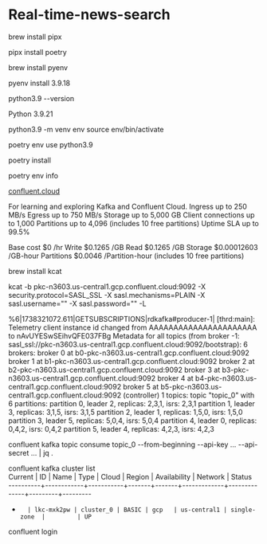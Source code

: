 # Real-time-news-search


brew install pipx

pipx install poetry

brew install pyenv

pyenv install 3.9.18

python3.9 --version

Python 3.9.21

python3.9 -m venv env
source env/bin/activate

poetry env use python3.9

poetry install

poetry env info


[confluent.cloud](https://confluent.cloud/)

For learning and exploring Kafka and Confluent Cloud.
Ingress	up to 250 MB/s
Egress	up to 750 MB/s
Storage	up to 5,000 GB
Client connections	up to 1,000
Partitions	up to 4,096 (includes 10 free partitions)
Uptime SLA	up to 99.5%


Base cost	$0 /hr
Write	$0.1265 /GB
Read	$0.1265 /GB
Storage	$0.00012603 /GB-hour
Partitions	$0.0046 /Partition-hour (includes 10 free partitions)



brew install kcat

kcat -b pkc-n3603.us-central1.gcp.confluent.cloud:9092 -X security.protocol=SASL_SSL -X sasl.mechanisms=PLAIN -X sasl.username="" -X sasl.password="" -L

%6|1738321072.611|GETSUBSCRIPTIONS|rdkafka#producer-1| [thrd:main]: Telemetry client instance id changed from AAAAAAAAAAAAAAAAAAAAAA to nAvUYESwSEihvQFE037FBg
Metadata for all topics (from broker -1: sasl_ssl://pkc-n3603.us-central1.gcp.confluent.cloud:9092/bootstrap):
 6 brokers:
  broker 0 at b0-pkc-n3603.us-central1.gcp.confluent.cloud:9092
  broker 1 at b1-pkc-n3603.us-central1.gcp.confluent.cloud:9092
  broker 2 at b2-pkc-n3603.us-central1.gcp.confluent.cloud:9092
  broker 3 at b3-pkc-n3603.us-central1.gcp.confluent.cloud:9092
  broker 4 at b4-pkc-n3603.us-central1.gcp.confluent.cloud:9092
  broker 5 at b5-pkc-n3603.us-central1.gcp.confluent.cloud:9092 (controller)
 1 topics:
  topic "topic_0" with 6 partitions:
    partition 0, leader 2, replicas: 2,3,1, isrs: 2,3,1
    partition 1, leader 3, replicas: 3,1,5, isrs: 3,1,5
    partition 2, leader 1, replicas: 1,5,0, isrs: 1,5,0
    partition 3, leader 5, replicas: 5,0,4, isrs: 5,0,4
    partition 4, leader 0, replicas: 0,4,2, isrs: 0,4,2
    partition 5, leader 4, replicas: 4,2,3, isrs: 4,2,3


confluent kafka topic consume topic_0 --from-beginning --api-key ... --api-secret ... | jq .


confluent kafka cluster list                           
  Current |     ID     |   Name    | Type  | Cloud |   Region    | Availability | Network | Status  
----------+------------+-----------+-------+-------+-------------+--------------+---------+---------
  *       | lkc-mxk2pw | cluster_0 | BASIC | gcp   | us-central1 | single-zone  |         | UP      

confluent login
